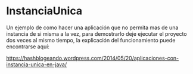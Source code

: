 # InstanciaUnica

Un ejemplo de como hacer una aplicación que no permita mas de una instancia de 
si misma a la vez, para demostrarlo deje ejecutar el proyecto dos veces al mismo
tiempo, la explicación del funcionamiento puede encontrarse aquí: 

https://hashblogeando.wordpress.com/2014/05/20/aplicaciones-con-instancia-unica-en-java/
